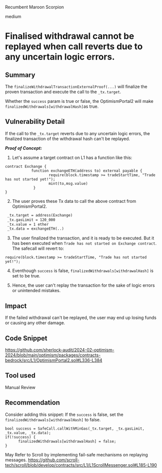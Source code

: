 Recumbent Maroon Scorpion

medium

# Finalised withdrawal cannot be replayed when call reverts due to any uncertain logic errors.

## Summary
The `finalizeWithdrawalTransactionExternalProof(...)` will finalize the proven transaction and execute the call to the `_tx.target`.

Whether the `success` param is true or false, the OptimismPortal2 will make `finalizedWithdrawals[withdrawalHash]`as true.

## Vulnerability Detail
If the call to the `_tx.target` reverts due to any uncertain logic errors, the finalized transaction of the withdrawal hash can't be replayed.

***Proof of Concept:***
1. Let's assume a target contract on L1 has a function like this:
```solidity
contract Exchange {
            function exchangeETH(address to) external payable {
                    require(block.timestamp >= tradeStartTime, "Trade has not started yet!");
                    mint(to,msg.value)
             }
}
```
2. The user proves these Tx data to call the above contract from OptimismPortal2.
```txt
 _tx.target = address(Exchange)
 _tx.gasLimit = 120_000
 _tx.value = 1 ether
 _tx.data = exchangeETH(..)
```
3. The user finalized the transaction, and it is ready to be executed. But it has been executed when `Trade has not started on Exchange contract`. The safecall will revert to:
```solidity
require(block.timestamp >= tradeStartTime, "Trade has not started yet!");
```

4. Eventhough `success` is false, `finalizedWithdrawals[withdrawalHash]` is set to be true.

5. Hence, the user can't replay the transaction for the sake of logic errors or unintended mistakes. 

## Impact
If the failed withdrawal can't be replayed, the user may end up losing funds or causing any other damage.

## Code Snippet
https://github.com/sherlock-audit/2024-02-optimism-2024/blob/main/optimism/packages/contracts-bedrock/src/L1/OptimismPortal2.sol#L336-L384

## Tool used

Manual Review

## Recommendation
Consider adding this snippet: If the `success` is false, set the `finalizedWithdrawals[withdrawalHash]` to false. 
```solidity
bool success = SafeCall.callWithMinGas(_tx.target, _tx.gasLimit, _tx.value, _tx.data);
if(!success) {
      finalizedWithdrawals[withdrawalHash] = false;
}
```

May Refer to Scroll by implementing fail-safe mechanisms on replaying messages.
https://github.com/scroll-tech/scroll/blob/develop/contracts/src/L1/L1ScrollMessenger.sol#L185-L190